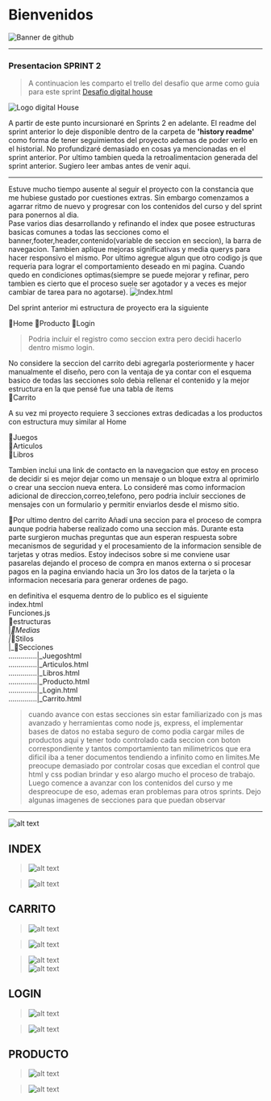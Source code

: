 # Bienvenidos

![Banner de github](./public/estructuras/Medias/Imagenes/Banner-3.jpg)

---  

###  Presentacion   **SPRINT 2**
    
>A continuacion les comparto el trello del desafio que arme como guia para este sprint  [Desafio digital house](https://trello.com/invite/b/67d358788411ca33fc61e5bd/ATTIe1de96c027078418d2cf4be7685b84c3A37DD0EA/proyecto-dh)      

![Logo digital House](./public/estructuras/Medias/Modelos/logo%20digital.png)

A partir de este punto incursionaré en Sprints 2 en adelante.
El readme del sprint anterior lo deje disponible dentro de la carpeta de **'history readme'** como forma de tener seguimientos del proyecto ademas de poder verlo en el historial. No profundizaré demasiado en cosas ya mencionadas en el sprint anterior. Por ultimo tambien queda la retroalimentacion generada del sprint anterior. Sugiero leer ambas antes de venir aqui.  

---  
Estuve mucho tiempo ausente al seguir el proyecto con la constancia que me hubiese gustado por cuestiones extras. Sin embargo comenzamos a agarrar ritmo de nuevo y progresar con los contenidos del curso y del sprint para ponernos al dia.  
Pase varios dias desarrollando y refinando el index que posee estructuras basicas comunes a todas las secciones como el banner,footer,header,contenido(variable de seccion en seccion), la barra de navegacion. Tambien aplique mejoras significativas y media querys para hacer responsivo el mismo. Por ultimo agregue algun que otro codigo js que requeria para lograr el comportamiento deseado en mi pagina. Cuando quedo en condiciones optimas(siempre se puede mejorar y refinar, pero tambien es cierto que el proceso suele ser agotador y a veces es mejor cambiar de tarea para no agotarse). 
![Index.html](./public/estructuras/Medias/maquetas/vlc-record-2025-03-17-04h10m05s-2025-03-17%2004-07-29.mp4-.gif)

Del sprint anterior mi estructura de proyecto era la siguiente 

📁Home
📁Producto
📁Login
>Podria incluir el registro como seccion extra pero decidi hacerlo dentro mismo login.  

No considere la seccion del carrito debi agregarla posteriormente y hacer manualmente el diseño, pero con la ventaja de ya contar con el esquema basico de todas las secciones solo debia rellenar el contenido y la mejor estructura en la que pensé fue una tabla de items  
📁Carrito


A su vez mi proyecto requiere 3 secciones extras dedicadas a los productos con estructura muy similar al Home

📁Juegos  
📁Articulos  
📁Libros

 Tambien inclui una link de contacto en la navegacion que estoy en proceso de decidir si es mejor dejar como un mensaje o un bloque extra al oprimirlo o crear una seccion nueva entera. Lo consideré mas como informacion adicional de direccion,correo,telefono, pero podria incluir secciones de mensajes con un formulario y permitir enviarlos desde el mismo sitio.
 
 📁Por ultimo dentro del carrito Añadí una seccion para el proceso de compra aunque podria haberse realizado como una seccion más. Durante esta parte surgieron  muchas preguntas que aun esperan respuesta sobre mecanismos de seguridad y el procesamiento de la informacion sensible de tarjetas y otras medios. Estoy indecisos sobre si me conviene usar pasarelas dejando el proceso de compra en manos externa o si procesar pagos  en la pagina enviando hacia un 3ro los datos de la tarjeta o la informacion necesaria para generar  ordenes de pago.

 en definitiva el esquema dentro de lo publico es el siguiente  
 index.html  
Funciones.js  
 📁estructuras  
   |_📁Medias  
   |_📁Stilos  
   |_📁Secciones  
..............|_Juegoshtml   
..............|_Articulos.html    
..............|_Libros.html  
..............|_Producto.html  
..............|_Login.html  
..............|_Carrito.html  

>cuando avance con estas secciones sin estar familiarizado con js mas avanzado y herramientas como node js, express, el implementar bases de datos no estaba seguro de como podia cargar miles de productos aqui y tener todo controlado cada seccion con boton correspondiente y  tantos comportamiento tan milimetricos que era dificil iba a tener documentos tendiendo a infinito como en limites.Me preocupe demasiado por controlar cosas que excedian el control que html y css podian brindar y eso alargo mucho el proceso de trabajo. Luego comence a avanzar con los contenidos  del curso y me despreocupe de eso, ademas eran problemas para otros sprints. 
Dejo algunas imagenes de secciones para que puedan observar 
---


![alt text](./public/estructuras/Medias/Imagenes/banXH0tDw.jpg)

## **INDEX**
>![alt text](<public/estructuras/Medias/maquetas/sprint 2/index1.jpg>)  

>![alt text](<public/estructuras/Medias/maquetas/sprint 2/index2.jpg>)

## **CARRITO**
>![alt text](<public/estructuras/Medias/maquetas/sprint 2/carrito1.jpg>)  

>![alt text](<public/estructuras/Medias/maquetas/sprint 2/carrito2.jpg>)  

>![alt text](<public/estructuras/Medias/maquetas/sprint 2/carrito3.jpg>)  
>![alt text](<public/estructuras/Medias/maquetas/sprint 2/carrito4.jpg>)

## **LOGIN**  
>![alt text](<public/estructuras/Medias/maquetas/sprint 2/login1.jpg>)  

>![alt text](<public/estructuras/Medias/maquetas/sprint 2/login2.jpg>)  

## **PRODUCTO**   

>![alt text](<public/estructuras/Medias/maquetas/sprint 2/producto1.jpg>)  

>![alt text](<public/estructuras/Medias/maquetas/sprint 2/producto2.jpg>)
